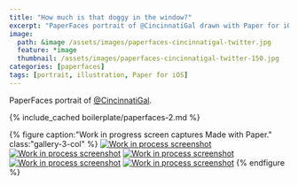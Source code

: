 ```yaml
---
title: "How much is that doggy in the window?"
excerpt: "PaperFaces portrait of @CincinnatiGal drawn with Paper for iOS on an iPad."
image: 
  path: &image /assets/images/paperfaces-cincinnatigal-twitter.jpg 
  feature: *image
  thumbnail: /assets/images/paperfaces-cincinnatigal-twitter-150.jpg
categories: [paperfaces]
tags: [portrait, illustration, Paper for iOS]
---
```


PaperFaces portrait of [@CincinnatiGal](https://twitter.com/CincinnatiGal).

{% include_cached boilerplate/paperfaces-2.md %}

{% figure caption:"Work in progress screen captures Made with Paper." class:"gallery-3-col" %}
[![Work in process screenshot](/assets/images/paperfaces-cincinnatigal-process-1-600.jpg)](/assets/images/paperfaces-cincinnatigal-process-1-lg.jpg) [![Work in process screenshot](/assets/images/paperfaces-cincinnatigal-process-2-600.jpg)](/assets/images/paperfaces-cincinnatigal-process-2-lg.jpg) [![Work in process screenshot](/assets/images/paperfaces-cincinnatigal-process-3-600.jpg)](/assets/images/paperfaces-cincinnatigal-process-3-lg.jpg) [![Work in process screenshot](/assets/images/paperfaces-cincinnatigal-process-4-600.jpg)](/assets/images/paperfaces-cincinnatigal-process-4-lg.jpg) [![Work in process screenshot](/assets/images/paperfaces-cincinnatigal-process-5-600.jpg)](/assets/images/paperfaces-cincinnatigal-process-5-lg.jpg)
{% endfigure %}
